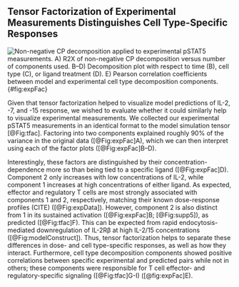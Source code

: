 ## Tensor Factorization of Experimental Measurements Distinguishes Cell Type-Specific Responses

![**Non-negative CP decomposition applied to experimental pSTAT5 measurements.** A) R2X of non-negative CP decomposition versus number of components used. B–D) Decomposition plot with respect to time (B), cell type (C), or ligand treatment (D). E) Pearson correlation coefficients between model and experimental cell type decomposition components.](./Figures/figure5.svg){#fig:expFac}

Given that tensor factorization helped to visualize model predictions of IL-2, -7, and -15 response, we wished to evaluate whether it could similarly help to visualize experimental measurements. We collected our experimental pSTAT5 measurements in an identical format to the model simulation tensor [@Fig:tfac]. Factoring into two components explained roughly 90% of the variance in the original data ([@Fig:expFac]A), which we can then interpret using each of the factor plots ([@Fig:expFac]B–D).

Interestingly, these factors are distinguished by their concentration-dependence more so than being tied to a specific ligand ([@Fig:expFac]D). Component 2 only increases with low concentrations of IL-2, while component 1 increases at high concentrations of either ligand. As expected, effector and regulatory T cells are most strongly associated with components 1 and 2, respectively, matching their known dose-response profiles (CITE) ([@Fig:expData]). However, component 2 is also distinct from 1 in its sustained activation ([@Fig:expFac]B; [@Fig:supp5]), as predicted ([@Fig:tfac]F). This can be expected from rapid endocytosis-mediated downregulation of IL-2Rβ at high IL-2/15 concentrations ([@Fig:modelConstruct]). Thus, tensor factorization helps to separate these differences in dose- and cell type-specific responses, as well as how they interact. Furthermore, cell type decomposition components showed positive correlations between specific experimental and predicted pairs while not in others; these components were responsible for T cell effector- and regulatory-specific signaling ([@Fig:tfac]G-I) ([@fig:expFac]E).
